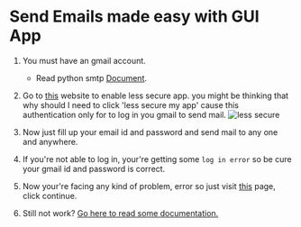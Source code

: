 # Send Emails made easy with GUI App
1. You must have an gmail account.
   * Read python smtp [Document](https://docs.python.org/3/library/smtplib.html).
2. Go to [this](https://myaccount.google.com/lesssecureapps) website to enable less secure app. you might be thinking that why should I need to click 'less secure my app' cause this authentication only for to log in you gmail to send mail.
![less secure](https://i.ibb.co/0FVtsvm/less-secure.png)

3. Now just fill up your email id and password and send mail to any one and anywhere.
4. If you're not able to log in, your're getting some `log in error` so be cure your gmail id and password is correct.
4. Now your're facing any kind of problem, error so just visit [this](https://accounts.google.com/b/0/DisplayUnlockCaptcha) page, click continue.
5. Still not work? [Go here to read some documentation.](https://support.google.com/accounts/answer/6010255)
